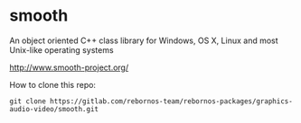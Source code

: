 # smooth

An object oriented C++ class library for Windows, OS X, Linux and most Unix-like operating systems

http://www.smooth-project.org/

How to clone this repo:

```
git clone https://gitlab.com/rebornos-team/rebornos-packages/graphics-audio-video/smooth.git
```

